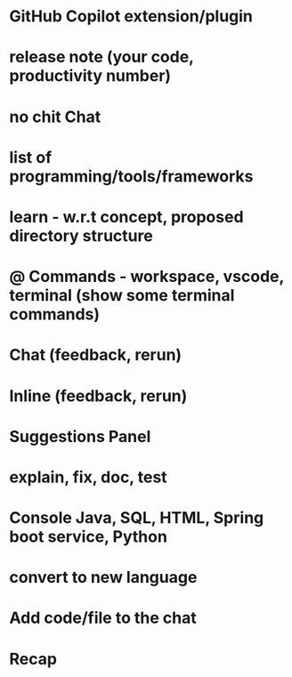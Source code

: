 #
# GitHub Copilot extension/plugin
# release note (your code, productivity number)
# no chit Chat
# list of programming/tools/frameworks
# learn - w.r.t concept, proposed directory structure
# @ Commands - workspace, vscode, terminal (show some terminal commands)
# Chat (feedback, rerun)
# Inline (feedback, rerun)
# Suggestions Panel
# explain, fix, doc, test
# Console Java, SQL, HTML, Spring boot service, Python
# convert to new language
# Add code/file to the chat 
# Recap

